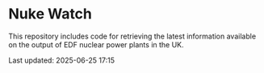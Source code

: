 # Nuke Watch

This repository includes code for retrieving the latest information available on the output of EDF nuclear power plants in the UK.

Last updated: 2025-06-25 17:15